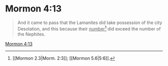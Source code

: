# Mormon 4:13

> And it came to pass that the Lamanites did take possession of the city Desolation, and this because their <u>number</u>[^a] did exceed the number of the Nephites.

[Mormon 4:13](https://www.churchofjesuschrist.org/study/scriptures/bofm/morm/4?lang=eng&id=p13#p13)


[^a]: [[Mormon 2.3|Morm. 2:3]]; [[Mormon 5.6|5:6]].  
